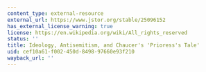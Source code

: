 ```yaml
---
content_type: external-resource
external_url: https://www.jstor.org/stable/25096152
has_external_license_warning: true
license: https://en.wikipedia.org/wiki/All_rights_reserved
status: ''
title: Ideology, Antisemitism, and Chaucer's 'Prioress's Tale'
uid: cef10a61-f002-450d-8498-97660e93f210
wayback_url: ''
---
```

